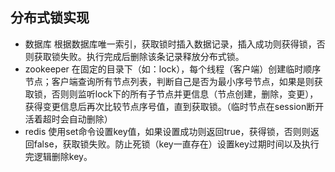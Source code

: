 ## 分布式锁实现
* 数据库
    根据数据库唯一索引，获取锁时插入数据记录，插入成功则获得锁，否则获取锁失败。执行完成后删除该条记录释放分布式锁。
* zookeeper
    在固定的目录下（如：lock），每个线程（客户端）创建临时顺序节点；客户端查询所有节点列表，判断自己是否为最小序号节点，如果是则获取锁，否则则监听lock下的所有子节点并更信息（节点创建，删除，变更），获得变更信息后再次比较节点序号值，直到获取锁。（临时节点在session断开活着超时会自动删除）
* redis 
    使用set命令设置key值，如果设置成功则返回true，获得锁，否则则返回false，获取锁失败。防止死锁（key一直存在）设置key过期时间以及执行完逻辑删除key。
